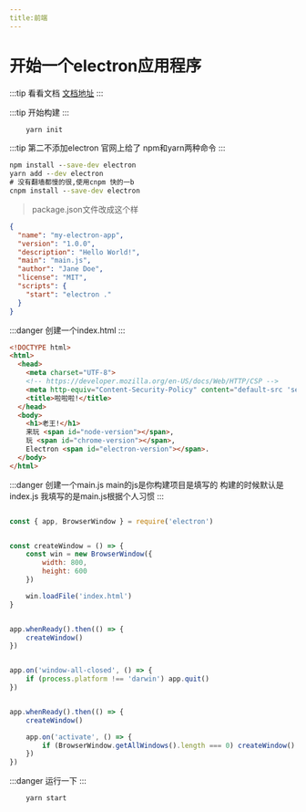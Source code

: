 ```yaml
---
title:前端
---
```


# 开始一个electron应用程序

:::tip 看看文档
[文档地址](https://www.electronjs.org/zh/docs/latest/tutorial/quick-start)
:::

:::tip 开始构建
:::

```cmd
    yarn init
```
:::tip 第二不添加electron
官网上给了 npm和yarn两种命令
:::

```cmd
npm install --save-dev electron
yarn add --dev electron
# 没有翻墙都慢的很,使用cnpm 快的一b
cnpm install --save-dev electron

```

> package.json文件改成这个样


```json
{
  "name": "my-electron-app",
  "version": "1.0.0",
  "description": "Hello World!",
  "main": "main.js",
  "author": "Jane Doe",
  "license": "MIT",
  "scripts": {
    "start": "electron ."
  }
}
```


:::danger 创建一个index.html
:::

```html
<!DOCTYPE html>
<html>
  <head>
    <meta charset="UTF-8">
    <!-- https://developer.mozilla.org/en-US/docs/Web/HTTP/CSP -->
    <meta http-equiv="Content-Security-Policy" content="default-src 'self'; script-src 'self'">
    <title>啦啦啦!</title>
  </head>
  <body>
    <h1>老王!</h1>
    来玩 <span id="node-version"></span>,
    玩 <span id="chrome-version"></span>,
    Electron <span id="electron-version"></span>.
  </body>
</html>
```


:::danger 创建一个main.js 
main的js是你构建项目是填写的 构建的时候默认是index.js  我填写的是main.js根据个人习惯
:::

```javascript

const { app, BrowserWindow } = require('electron')


const createWindow = () => {
    const win = new BrowserWindow({
        width: 800,
        height: 600
    })

    win.loadFile('index.html')
}


app.whenReady().then(() => {
    createWindow()
})


app.on('window-all-closed', () => {
    if (process.platform !== 'darwin') app.quit()
})


app.whenReady().then(() => {
    createWindow()

    app.on('activate', () => {
        if (BrowserWindow.getAllWindows().length === 0) createWindow()
    })
})

```

:::danger 运行一下
:::
```cmd
    yarn start
```
